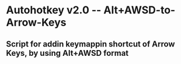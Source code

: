 # Autohotkey v2.0 -- Alt+AWSD-to-Arrow-Keys
## Script for addin keymappin shortcut of Arrow Keys, by using Alt+AWSD format
